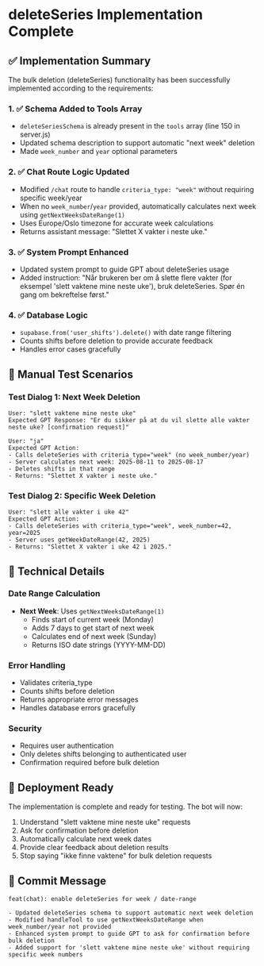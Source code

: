 # deleteSeries Implementation Complete

## ✅ Implementation Summary

The bulk deletion (deleteSeries) functionality has been successfully implemented according to the requirements:

### 1. ✅ Schema Added to Tools Array
- `deleteSeriesSchema` is already present in the `tools` array (line 150 in server.js)
- Updated schema description to support automatic "next week" deletion
- Made `week_number` and `year` optional parameters

### 2. ✅ Chat Route Logic Updated
- Modified `/chat` route to handle `criteria_type: "week"` without requiring specific week/year
- When no `week_number`/`year` provided, automatically calculates next week using `getNextWeeksDateRange(1)`
- Uses Europe/Oslo timezone for accurate week calculations
- Returns assistant message: "Slettet X vakter i neste uke."

### 3. ✅ System Prompt Enhanced
- Updated system prompt to guide GPT about deleteSeries usage
- Added instruction: "Når brukeren ber om å slette flere vakter (for eksempel 'slett vaktene mine neste uke'), bruk deleteSeries. Spør én gang om bekreftelse først."

### 4. ✅ Database Logic
- `supabase.from('user_shifts').delete()` with date range filtering
- Counts shifts before deletion to provide accurate feedback
- Handles error cases gracefully

## 🧪 Manual Test Scenarios

### Test Dialog 1: Next Week Deletion
```
User: "slett vaktene mine neste uke"
Expected GPT Response: "Er du sikker på at du vil slette alle vakter neste uke? [confirmation request]"

User: "ja"
Expected GPT Action: 
- Calls deleteSeries with criteria_type="week" (no week_number/year)
- Server calculates next week: 2025-08-11 to 2025-08-17
- Deletes shifts in that range
- Returns: "Slettet X vakter i neste uke."
```

### Test Dialog 2: Specific Week Deletion
```
User: "slett alle vakter i uke 42"
Expected GPT Action:
- Calls deleteSeries with criteria_type="week", week_number=42, year=2025
- Server uses getWeekDateRange(42, 2025)
- Returns: "Slettet X vakter i uke 42 i 2025."
```

## 🔧 Technical Details

### Date Range Calculation
- **Next Week**: Uses `getNextWeeksDateRange(1)` 
  - Finds start of current week (Monday)
  - Adds 7 days to get start of next week
  - Calculates end of next week (Sunday)
  - Returns ISO date strings (YYYY-MM-DD)

### Error Handling
- Validates criteria_type
- Counts shifts before deletion
- Returns appropriate error messages
- Handles database errors gracefully

### Security
- Requires user authentication
- Only deletes shifts belonging to authenticated user
- Confirmation required before bulk deletion

## 🚀 Deployment Ready

The implementation is complete and ready for testing. The bot will now:
1. Understand "slett vaktene mine neste uke" requests
2. Ask for confirmation before deletion
3. Automatically calculate next week dates
4. Provide clear feedback about deletion results
5. Stop saying "ikke finne vaktene" for bulk deletion requests

## 📝 Commit Message
```
feat(chat): enable deleteSeries for week / date-range

- Updated deleteSeries schema to support automatic next week deletion
- Modified handleTool to use getNextWeeksDateRange when week_number/year not provided  
- Enhanced system prompt to guide GPT to ask for confirmation before bulk deletion
- Added support for 'slett vaktene mine neste uke' without requiring specific week numbers
```
